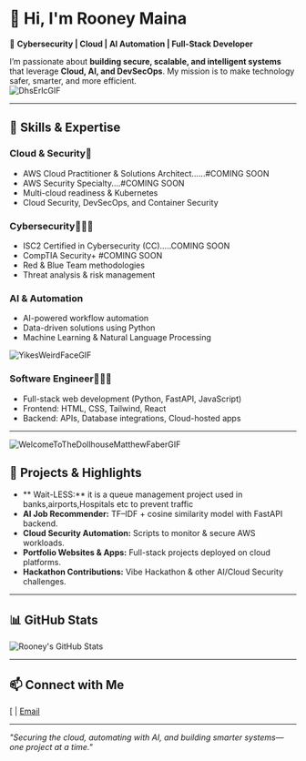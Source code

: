 # 👋 Hi, I'm Rooney Maina

🔐 **Cybersecurity | Cloud | AI Automation | Full-Stack Developer**

I’m passionate about **building secure, scalable, and intelligent systems** that leverage **Cloud, AI, and DevSecOps**. My mission is to make technology safer, smarter, and more efficient.  
           ![DhsErlcGIF](https://github.com/user-attachments/assets/2115ec0d-ba1e-4ac0-b630-d7d33f9f84f4)


---

## 🚀 Skills & Expertise

### Cloud & Security🪪
- AWS Cloud Practitioner & Solutions Architect......#COMING SOON
- AWS Security Specialty....#COMING SOON
- Multi-cloud readiness & Kubernetes
- Cloud Security, DevSecOps, and Container Security

  

### Cybersecurity🪪🪪🪪
- ISC2 Certified in Cybersecurity (CC).....COMING SOON
- CompTIA Security+     #COMING SOON
- Red & Blue Team methodologies
- Threat analysis & risk management

### AI & Automation

- AI-powered workflow automation
- Data-driven solutions using Python
- Machine Learning & Natural Language Processing
  
![YikesWeirdFaceGIF](https://github.com/user-attachments/assets/e67abdb5-77e4-4366-b250-03735e6196bc)

  

### Software Engineer🤖🤖🤖
- Full-stack web development (Python, FastAPI, JavaScript)
- Frontend: HTML, CSS, Tailwind, React
- Backend: APIs, Database integrations, Cloud-hosted apps

---
![WelcomeToTheDollhouseMatthewFaberGIF](https://github.com/user-attachments/assets/54e2c79f-a2af-4867-b47b-1a5347f68944)


## 🌟 Projects & Highlights


- **  Wait-LESS:** it is a queue management project  used in banks,airports,Hospitals etc to prevent traffic
- **AI Job Recommender:** TF–IDF + cosine similarity model with FastAPI backend.  
- **Cloud Security Automation:** Scripts to monitor & secure AWS workloads.  
- **Portfolio Websites & Apps:** Full-stack projects deployed on cloud platforms.  
- **Hackathon Contributions:** Vibe Hackathon & other AI/Cloud Security challenges.

---

## 📊 GitHub Stats

![Rooney's GitHub Stats](https://github-readme-stats.vercel.app/api?username=your-github-username&show_icons=true&theme=dark&count_private=true)

---

## 📫 Connect with Me

[ | [Email](mainarooney043@gmail.com)

---

*"Securing the cloud, automating with AI, and building smarter systems—one project at a time."*
